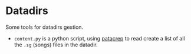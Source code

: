 # Datadirs

Some tools for datadirs gestion. 

 - `content.py` is a python script, using [patacrep](http://github.com/patacrep/patacrep) to read create a list of all the `.sg` (songs) files in the datadir.